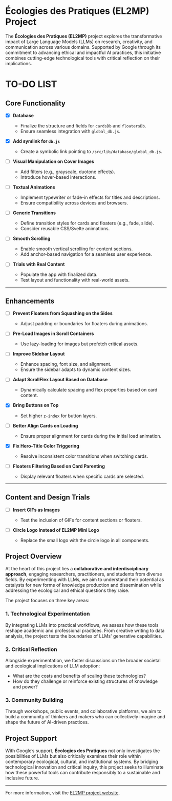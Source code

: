 # Écologies des Pratiques (EL2MP) Project

The **Écologies des Pratiques (EL2MP)** project explores the transformative impact of Large Language Models (LLMs) on research, creativity, and communication across various domains. Supported by Google through its commitment to advancing ethical and impactful AI practices, this initiative combines cutting-edge technological tools with critical reflection on their implications.

# **TO-DO LIST**

## **Core Functionality**

- [x] **Database**

  - Finalize the structure and fields for `cardsDb` and `floatersDb`.
  - Ensure seamless integration with `global_db.js`.

- [x] **Add symlink for `db.js`**

  - Create a symbolic link pointing to `/src/lib/database/global_db.js`.

- [ ] **Visual Manipulation on Cover Images**

  - Add filters (e.g., grayscale, duotone effects).
  - Introduce hover-based interactions.

- [ ] **Textual Animations**

  - Implement typewriter or fade-in effects for titles and descriptions.
  - Ensure compatibility across devices and browsers.

- [ ] **Generic Transitions**

  - Define transition styles for cards and floaters (e.g., fade, slide).
  - Consider reusable CSS/Svelte animations.

- [ ] **Smooth Scrolling**

  - Enable smooth vertical scrolling for content sections.
  - Add anchor-based navigation for a seamless user experience.

- [ ] **Trials with Real Content**
  - Populate the app with finalized data.
  - Test layout and functionality with real-world assets.

---

## **Enhancements**

- [ ] **Prevent Floaters from Squashing on the Sides**

  - Adjust padding or boundaries for floaters during animations.

- [ ] **Pre-Load Images in Scroll Containers**

  - Use lazy-loading for images but prefetch critical assets.

- [ ] **Improve Sidebar Layout**

  - Enhance spacing, font size, and alignment.
  - Ensure the sidebar adapts to dynamic content sizes.

- [ ] **Adapt ScrollFlex Layout Based on Database**

  - Dynamically calculate spacing and flex properties based on card content.

- [x] **Bring Buttons on Top**

  - Set higher `z-index` for button layers.

- [ ] **Better Align Cards on Loading**

  - Ensure proper alignment for cards during the initial load animation.

- [x] **Fix Hero-Title Color Triggering**

  - Resolve inconsistent color transitions when switching cards.

- [ ] **Floaters Filtering Based on Card Parenting**
  - Display relevant floaters when specific cards are selected.

---

## **Content and Design Trials**

- [ ] **Insert GIFs as Images**

  - Test the inclusion of GIFs for content sections or floaters.

- [ ] **Circle Logo Instead of EL2MP Mini Logo**
  - Replace the small logo with the circle logo in all components.

## Project Overview

At the heart of this project lies a **collaborative and interdisciplinary approach**, engaging researchers, practitioners, and students from diverse fields. By experimenting with LLMs, we aim to understand their potential as catalysts for new forms of knowledge production and dissemination while addressing the ecological and ethical questions they raise.

The project focuses on three key areas:

### 1. Technological Experimentation

By integrating LLMs into practical workflows, we assess how these tools reshape academic and professional practices. From creative writing to data analysis, the project tests the boundaries of LLMs' generative capabilities.

### 2. Critical Reflection

Alongside experimentation, we foster discussions on the broader societal and ecological implications of LLM adoption:

- What are the costs and benefits of scaling these technologies?
- How do they challenge or reinforce existing structures of knowledge and power?

### 3. Community Building

Through workshops, public events, and collaborative platforms, we aim to build a community of thinkers and makers who can collectively imagine and shape the future of AI-driven practices.

## Project Support

With Google’s support, **Écologies des Pratiques** not only investigates the possibilities of LLMs but also critically examines their role within contemporary ecological, cultural, and institutional systems. By bridging technological innovation and critical inquiry, this project seeks to illuminate how these powerful tools can contribute responsibly to a sustainable and inclusive future.

---

For more information, visit the [EL2MP project website](https://medialab.github.io/EL2MP/).
